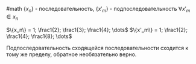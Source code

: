 #math 
$\{x_n\}$ - последовательность, $\{x'_m\}$ - подпоследовательность
$\forall x'_m \in {x_n}$

$\{x_n\} = 1; \frac1{2}; \frac1{3}; \frac1{4}; \dots$
$\{x'_m\} = 1; \frac1{2}; \frac1{4}; \frac1{8}; \dots$

Подпоследовательность сходящейся последовательности сходится к тому же пределу, обратное необязательно верно.